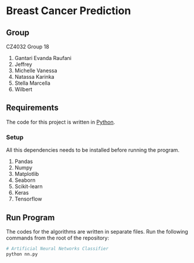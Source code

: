 # Breast Cancer Prediction

## Group
CZ4032 Group 18
1. Gantari Evanda Raufani
2. Jeffrey
3. Michelle Vanessa
4. Natassa Karinka
5. Stella Marcella
6. Wilbert

## Requirements
The code for this project is written in [Python](https://www.python.org/). 

### Setup
All this dependencies needs to be installed before running the program.
1. Pandas
2. Numpy
3. Matplotlib
4. Seaborn
5. Scikit-learn
6. Keras
7. Tensorflow

## Run Program
The codes for the algorithms are written in separate files. Run the following commands from the root of the repository:
```bash
# Artificial Neural Networks Classifier
python nn.py
```